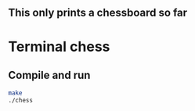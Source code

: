 
## This only prints a chessboard so far

# Terminal chess
## Compile and run
```sh
make
./chess
```
